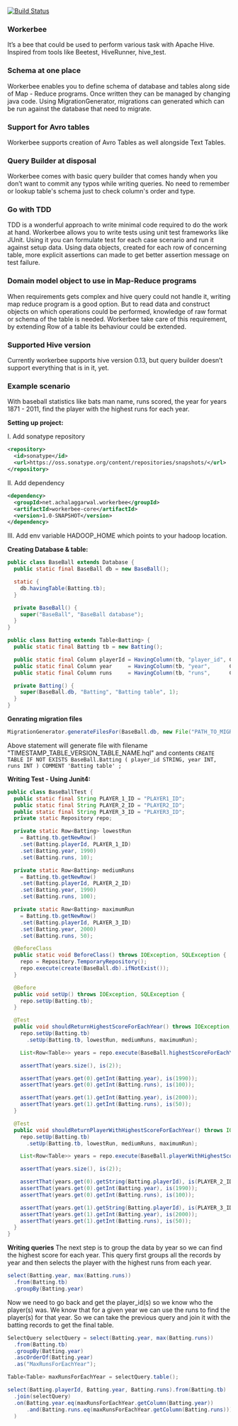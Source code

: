 [![Build Status](https://travis-ci.org/Achal-Aggarwal/workerbee.svg?branch=master)](https://travis-ci.org/Achal-Aggarwal/workerbee)
### Workerbee
It’s a bee that could be used to perform various task with Apache Hive. Inspired from tools like Beetest, HiveRunner, hive_test.

### Schema at one place
Workerbee enables you to define schema of database and tables along side of Map - Reduce programs. Once written they can be managed by changing java code. Using MigrationGenerator, migrations can generated which can be run against the database that need to migrate.


### Support for Avro tables
Workerbee supports creation of Avro Tables as well alongside Text Tables.


### Query Builder at disposal
Workerbee comes with basic query builder that comes handy when you don’t want to commit any typos while writing queries. No need to remember or lookup table's schema just to check column's order and type.

### Go with TDD
TDD is a wonderful approach to write minimal code required to do the work at hand. Workerbee allows you to write tests using unit test frameworks like JUnit. Using it you can formulate test for each case scenario and run it against setup data. Using data objects, created for each row of concerning table, more explicit assertions can made to get better assertion message on test failure.

### Domain model object to use in Map-Reduce programs
When requirements gets complex and hive query could not handle it, writing map reduce program is a good option. But to read data and construct objects on which operations could be performed, knowledge of raw format or schema of the table is needed. Workerbee take care of this requirement, by extending Row of a table its behaviour could be extended.

### Supported Hive version
Currently workerbee supports hive version 0.13, but query builder doesn’t support everything that is in it, yet.

### Example scenario
With baseball statistics like bats man name, runs scored, the year for years 1871 - 2011, find the player with the highest runs for each year.

**Setting up project:**

I. Add sonatype repository
```xml
<repository>
  <id>sonatype</id>
  <url>https://oss.sonatype.org/content/repositories/snapshots/</url>
</repository>
```
II. Add dependency 
```xml
<dependency>
  <groupId>net.achalaggarwal.workerbee</groupId>
  <artifactId>workerbee-core</artifactId>
  <version>1.0-SNAPSHOT</version>
</dependency>
```
III. Add env variable HADOOP_HOME which points to your hadoop location.

**Creating Database & table:**
```java
public class BaseBall extends Database {
  public static final BaseBall db = new BaseBall();

  static {
    db.havingTable(Batting.tb);
  }

  private BaseBall() {
    super("BaseBall", "BaseBall database");
  }
}

public class Batting extends Table<Batting> {
  public static final Batting tb = new Batting();

  public static final Column playerId = HavingColumn(tb, "player_id", Column.Type.STRING);
  public static final Column year     = HavingColumn(tb, "year",      Column.Type.INT);
  public static final Column runs     = HavingColumn(tb, "runs",      Column.Type.INT);

  private Batting() {
    super(BaseBall.db, "Batting", "Batting table", 1);
  }
}
```

**Genrating migration files**
```java
MigrationGenerator.generateFilesFor(BaseBall.db, new File("PATH_TO_MIGRATION_FOLDER"));
```
Above statement will generate file with filename "TIMESTAMP_TABLE_VERSION_TABLE_NAME.hql" and contents
```CREATE TABLE IF NOT EXISTS BaseBall.Batting ( player_id STRING, year INT, runs INT ) COMMENT 'Batting table' ;```

**Writing Test - Using Junit4:**
```java
public class BaseBallTest {
  public static final String PLAYER_1_ID = "PLAYER1_ID";
  public static final String PLAYER_2_ID = "PLAYER2_ID";
  public static final String PLAYER_3_ID = "PLAYER3_ID";
  private static Repository repo;

  private static Row<Batting> lowestRun
    = Batting.tb.getNewRow()
    .set(Batting.playerId, PLAYER_1_ID)
    .set(Batting.year, 1990)
    .set(Batting.runs, 10);

  private static Row<Batting> mediumRuns
    = Batting.tb.getNewRow()
    .set(Batting.playerId, PLAYER_2_ID)
    .set(Batting.year, 1990)
    .set(Batting.runs, 100);

  private static Row<Batting> maximumRun
    = Batting.tb.getNewRow()
    .set(Batting.playerId, PLAYER_3_ID)
    .set(Batting.year, 2000)
    .set(Batting.runs, 50);

  @BeforeClass
  public static void BeforeClass() throws IOException, SQLException {
    repo = Repository.TemporaryRepository();
    repo.execute(create(BaseBall.db).ifNotExist());
  }

  @Before
  public void setUp() throws IOException, SQLException {
    repo.setUp(Batting.tb);
  }

  @Test
  public void shouldReturnHighestScoreForEachYear() throws IOException, SQLException {
    repo.setUp(Batting.tb)
      .setUp(Batting.tb, lowestRun, mediumRuns, maximumRun);

    List<Row<Table>> years = repo.execute(BaseBall.highestScoreForEachYear());

    assertThat(years.size(), is(2));

    assertThat(years.get(0).getInt(Batting.year), is(1990));
    assertThat(years.get(0).getInt(Batting.runs), is(100));

    assertThat(years.get(1).getInt(Batting.year), is(2000));
    assertThat(years.get(1).getInt(Batting.runs), is(50));
  }

  @Test
  public void shouldReturnPlayerWithHighestScoreForEachYear() throws IOException, SQLException {
    repo.setUp(Batting.tb)
      .setUp(Batting.tb, lowestRun, mediumRuns, maximumRun);

    List<Row<Table>> years = repo.execute(BaseBall.playerWithHighestScoreForEachYear());

    assertThat(years.size(), is(2));

    assertThat(years.get(0).getString(Batting.playerId), is(PLAYER_2_ID));
    assertThat(years.get(0).getInt(Batting.year), is(1990));
    assertThat(years.get(0).getInt(Batting.runs), is(100));

    assertThat(years.get(1).getString(Batting.playerId), is(PLAYER_3_ID));
    assertThat(years.get(1).getInt(Batting.year), is(2000));
    assertThat(years.get(1).getInt(Batting.runs), is(50));
  }
}
```
**Writing queries**
The next step is to group the data by year so we can find the highest score for each year. This query first groups all the records by year and then selects the player with the highest runs from each year.
```java
select(Batting.year, max(Batting.runs))
  .from(Batting.tb)
  .groupBy(Batting.year)
```
Now we need to go back and get the player_id(s) so we know who the player(s) was. We know that for a given year we can use the runs to find the player(s) for that year. So we can take the previous query and join it with the batting records to get the final table.
```java
SelectQuery selectQuery = select(Batting.year, max(Batting.runs))
  .from(Batting.tb)
  .groupBy(Batting.year)
  .ascOrderOf(Batting.year)
  .as("MaxRunsForEachYear");

Table<Table> maxRunsForEachYear = selectQuery.table();

select(Batting.playerId, Batting.year, Batting.runs).from(Batting.tb)
  .join(selectQuery)
  .on(Batting.year.eq(maxRunsForEachYear.getColumn(Batting.year))
      .and(Batting.runs.eq(maxRunsForEachYear.getColumn(Batting.runs)))
  )
```
